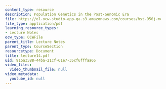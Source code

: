 ```yaml
---
content_type: resource
description: Population Genetics in the Post-Genomic Era
file: https://ol-ocw-studio-app-qa.s3.amazonaws.com/courses/hst-950j-medical-computing-spring-2003/915a358844ba21cf61e735cf6fffaa66_lecture14.pdf
file_type: application/pdf
learning_resource_types:
- Lecture Notes
ocw_type: OCWFile
parent_title: Lecture Notes
parent_type: CourseSection
resourcetype: Document
title: lecture14.pdf
uid: 915a3588-44ba-21cf-61e7-35cf6fffaa66
video_files:
  video_thumbnail_file: null
video_metadata:
  youtube_id: null
---
```

